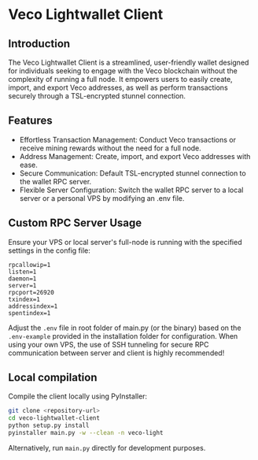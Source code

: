 # Veco Lightwallet Client

## Introduction

The Veco Lightwallet Client is a streamlined, user-friendly wallet designed for individuals seeking to engage with the Veco blockchain without the complexity of running a full node. It empowers users to easily create, import, and export Veco addresses, as well as perform transactions securely through a TSL-encrypted stunnel connection.

## Features

- Effortless Transaction Management: Conduct Veco transactions or receive mining rewards without the need for a full node.
- Address Management: Create, import, and export Veco addresses with ease.
- Secure Communication: Default TSL-encrypted stunnel connection to the wallet RPC server.
- Flexible Server Configuration: Switch the wallet RPC server to a local server or a personal VPS by modifying an .env file.


## Custom RPC Server Usage

Ensure your VPS or local server's full-node is running with the specified settings in the config file:

```plaintext
rpcallowip=1
listen=1
daemon=1
server=1
rpcport=26920
txindex=1
addressindex=1
spentindex=1
```

Adjust the `.env` file in root folder of main.py (or the binary) based on the `.env-example` provided in the installation folder for configuration.
When using your own VPS, the use of SSH tunneling for secure RPC communication between server and client is highly recommended!

## Local compilation

Compile the client locally using PyInstaller:

```bash
git clone <repository-url>
cd veco-lightwallet-client
python setup.py install
pyinstaller main.py -w --clean -n veco-light
```

Alternatively, run `main.py` directly for development purposes.
